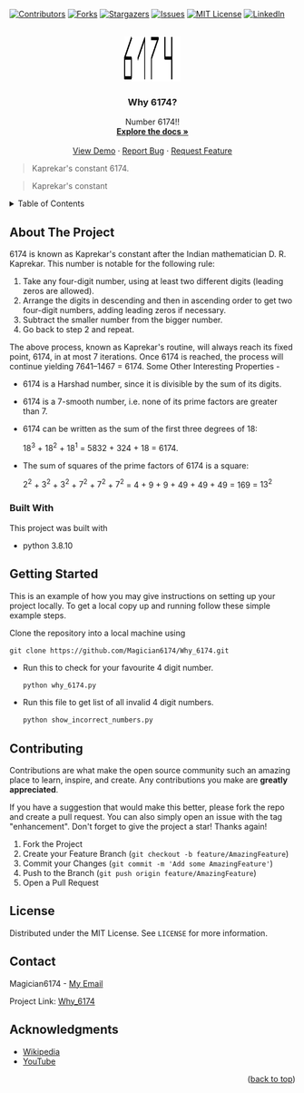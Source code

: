 <div id="top"></div>

[![Contributors][contributors-shield]][contributors-url]
[![Forks][forks-shield]][forks-url]
[![Stargazers][stars-shield]][stars-url]
[![Issues][issues-shield]][issues-url]
[![MIT License][license-shield]][license-url]
[![LinkedIn][linkedin-shield]][linkedin-url]

<!-- PROJECT LOGO -->
<br />
<div align="center">
  <a href="https://github.com/Magician6174/Why_6174">
    <img src="images/6174.png" alt="Logo" width="100" height="80">
  </a>

<h3 align="center">Why 6174?</h3>

  <p align="center">
    Number 6174!!
    <br />
    <a href="https://github.com/Magician6174/Why_6174"><strong>Explore the docs »</strong></a>
    <br />
    <br />
    <a href="https://github.com/Magician6174/Why_6174">View Demo</a>
    ·
    <a href="https://github.com/Magician6174/Why_6174/issues">Report Bug</a>
    ·
    <a href="https://github.com/Magician6174/Why_6174/issues">Request Feature</a>
  </p>
</div>

> Kaprekar's constant 6174.

> Kaprekar's constant


<!-- TABLE OF CONTENTS -->
<details>
  <summary>Table of Contents</summary>
  <ol>
    <li>
      <a href="#about-the-project">About The Project</a>
      <ul>
        <li><a href="#built-with">Built With</a></li>
      </ul>
    </li>
    <li>
      <a href="#getting-started">Getting Started</a>
    <li><a href="#contributing">Contributing</a></li>
    <li><a href="#license">License</a></li>
    <li><a href="#contact">Contact</a></li>
    <li><a href="#acknowledgments">Acknowledgments</a></li>
  </ol>
</details>

<!-- ABOUT THE PROJECT -->
## About The Project
6174 is known as Kaprekar's constant after the Indian mathematician D. R. Kaprekar. This number is notable for the following rule:

  1. Take any four-digit number, using at least two different digits (leading zeros are allowed).
  2. Arrange the digits in descending and then in ascending order to get two four-digit numbers, adding leading zeros if necessary.
  3. Subtract the smaller number from the bigger number.
  4.  Go back to step 2 and repeat.

The above process, known as Kaprekar's routine, will always reach its fixed point, 6174, in at most 7 iterations.  Once 6174 is reached, the process will continue yielding $7641 – 1467$ $=$ $6174$.
Some Other Interesting Properties - 

- $6174$ is a Harshad number, since it is divisible by the sum of its digits.
- $6174$ is a 7-smooth number, i.e. none of its prime factors are greater than 7.
- $6174$ can be written as the sum of the first three degrees of 18:

    $18^3$ + $18^2$ + $18^1$ = $5832$ + $324$ + $18$ $=$ $6174$.
- The sum of squares of the prime factors of $6174$ is a square:

    $2^2$ + $3^2$ + $3^2$ + $7^2$ + $7^2$ + $7^2$ $=$ $4$ + $9$ + $9$ + $49$ + $49$ + $49$ $=$ $169$ = $13^2$

### Built With
This project was built with 

* python 3.8.10


<!-- GETTING STARTED -->
## Getting Started

This is an example of how you may give instructions on setting up your project locally.
To get a local copy up and running follow these simple example steps.


Clone the repository into a local machine using
```shell
git clone https://github.com/Magician6174/Why_6174.git
```

- Run this to check for your favourite 4 digit number.
  ```sh
  python why_6174.py

- Run this file to get list of all invalid 4 digit numbers.
  ```sh
  python show_incorrect_numbers.py

<!-- CONTRIBUTING -->
## Contributing

Contributions are what make the open source community such an amazing place to learn, inspire, and create. Any contributions you make are **greatly appreciated**.

If you have a suggestion that would make this better, please fork the repo and create a pull request. You can also simply open an issue with the tag "enhancement".
Don't forget to give the project a star! Thanks again!

1. Fork the Project
2. Create your Feature Branch (`git checkout -b feature/AmazingFeature`)
3. Commit your Changes (`git commit -m 'Add some AmazingFeature'`)
4. Push to the Branch (`git push origin feature/AmazingFeature`)
5. Open a Pull Request

<!-- LICENSE -->
## License

Distributed under the MIT License. See `LICENSE` for more information.

<!-- CONTACT -->
## Contact

Magician6174 - [My Email](mailto:himanshumagician@gmail.com "himanshumagician@gmail.com")

Project Link: [Why_6174](https://github.com/Magician6174/Why_6174)

<!-- ACKNOWLEDGMENTS -->
## Acknowledgments

* [Wikipedia](https://en.wikipedia.org/wiki/6174_(number))
* [YouTube](https://www.youtube.com/watch?v=d8TRcZklX_Q)

 
<p align="right">(<a href="#top">back to top</a>)</p>

[contributors-shield]: https://img.shields.io/github/contributors/Magician6174/Why_6174?label=CONTRIBUTORS&logo=github&style=flat-square
[contributors-url]: https://github.com/Magician6174/Why_6174/graphs/contributors
[forks-shield]: https://img.shields.io/github/forks/Magician6174/Why_6174?label=FORKS&logo=GITHUB&style=flat-square
[forks-url]: https://github.com/Magician6174/Why_6174/network/members
[stars-shield]: https://img.shields.io/github/stars/Magician6174/Why_6174?label=STARS&logo=github&style=flat-square
[stars-url]: https://github.com/Magician6174/Why_6174/stargazers
[issues-shield]: https://img.shields.io/github/issues/Magician6174/Why_6174?label=ISSUES&logo=GITHUB&style=flat-square
[issues-url]: https://github.com/Magician6174/Why_6174/issues
[license-shield]: https://img.shields.io/github/license/Magician6174/Why_6174?label=LICENSE&logo=github
[license-url]: https://github.com/Magician6174/Why_6174/blob/master/LICENSE
[linkedin-shield]: https://img.shields.io/badge/-LinkedIn-black?style=flat-square&logo=linkedin&colorB=555
[linkedin-url]: https://www.linkedin.com/in/himanshu-sharma-39689b205/
[product-screenshot]: images/screenshot.png
